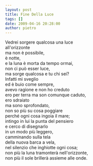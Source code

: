 ```yaml
---
layout: post
title: Fine Della Luce
tags: []
date: 2009-04-16 20:28:00
author: pietro
---
```

Vedrei sorgere qualcosa una luce<br/>all'orizzonte<br/>ma non è possibile,<br/>è notte,<br/>e la luna è morta da tempo ormai,<br/>non ci può esser luce,<br/>ma sorge qualcosa e tu chi sei?<br/>Infatti mi sveglio<br/>ed è buio come sempre,<br/>avevo ragione e non ho creduto<br/>ero per terra ma son comunque caduto,<br/>ero sdraiato<br/>ma sono sprofondato,<br/>non so più su cosa poggiare<br/>perché ogni cosa ingoia il mare;<br/>intingo in lui la punta del pensiero<br/>e cerco di disegnarlo<br/>in un modo più leggero,<br/>camminando sulla tela<br/>della nuova barca a vela,<br/>nel silenzio che inghiotte ogni cosa;<br/>non più la luna tramonterà nell'orizzonte,<br/>non più il sole brillerà assieme alle onde.
